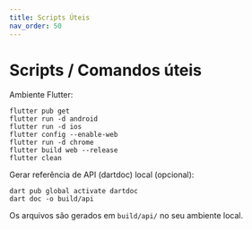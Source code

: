 ```yaml
---
title: Scripts Úteis
nav_order: 50
---
```


# Scripts / Comandos úteis

Ambiente Flutter:
```
flutter pub get
flutter run -d android
flutter run -d ios
flutter config --enable-web
flutter run -d chrome
flutter build web --release
flutter clean
```

Gerar referência de API (dartdoc) local (opcional):
```
dart pub global activate dartdoc
dart doc -o build/api
```
Os arquivos são gerados em `build/api/` no seu ambiente local.

